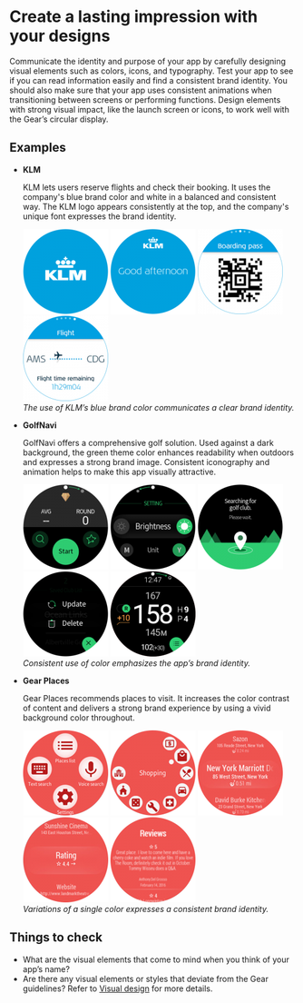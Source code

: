 # Create a lasting impression with your designs



Communicate the identity and purpose of your app by carefully designing visual elements such as colors, icons, and typography. Test your app to see if you can read information easily and find a consistent brand identity. You should also make sure that your app uses consistent animations when transitioning between screens or performing functions. Design elements with strong visual impact, like the launch screen or icons, to work well with the Gear’s circular display.

## Examples

-   **KLM**

    KLM lets users reserve flights and check their booking. It uses the company's blue brand color and white in a balanced and consistent way. The KLM logo appears consistently at the top, and the company's unique font expresses the brand identity.

    ![](media/bestpractice_klm_1-150x150.png) ![](media/bestpractice_klm_2-150x150.png) ![](media/bestpractice_klm_3-150x150.png) ![](media/bestpractice_klm_4-150x150.png)  
    *The use of KLM’s blue brand color communicates a clear brand identity.*

-   **GolfNavi**

    GolfNavi offers a comprehensive golf solution. Used against a dark background, the green theme color enhances readability when outdoors and expresses a strong brand image. Consistent iconography and animation helps to make this app visually attractive.

    ![](media/bestpractice_golfnavi_1-150x150.png) ![](media/bestpractice_golfnavi_2-150x150.png) ![](media/bestpractice_golfnavi_3-150x150.png) ![](media/bestpractice_golfnavi_4-150x150.png) ![](media/bestpractice_golfnavi_5-150x150.png)  
    *Consistent use of color emphasizes the app’s brand identity.*

-   **Gear Places**

    Gear Places recommends places to visit. It increases the color contrast of content and delivers a strong brand experience by using a vivid background color throughout.

    ![](media/bestpractice_gearplaces_1-150x150.png) ![](media/bestpractice_gearplaces_2-150x150.png) ![](media/bestpractice_gearplaces_3-150x150.png) ![](media/bestpractice_gearplaces_4-150x150.png) ![](media/bestpractice_gearplaces_5-150x150.png)  
    *Variations of a single color expresses a consistent brand identity.*

## Things to check

-   What are the visual elements that come to mind when you think of your app’s name?
-   Are there any visual elements or styles that deviate from the Gear guidelines? Refer to [Visual design](../visual-design.md) for more details.
